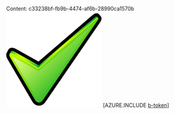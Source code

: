 Content: c33238bf-fb9b-4474-af6b-28990ca1570b![image](56de8c3d-d81c-4cc1-b37f-e9f75d5c3ef9.png)
[AZURE.INCLUDE [b-token](fc850914-9708-40c1-beeb-6625071c0002.md)]
